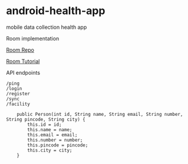# android-health-app
mobile data collection health app


Room implementation

[Room Repo](https://github.com/ashishrawat2911/RoomDemo/tree/master/app/src/main/java/com/ashish/roomdemo/database)

[Room Tutorial](https://medium.com/mindorks/using-room-database-android-jetpack-675a89a0e942)

API endpoints

```
/ping 
/login 
/register
/sync
/facility
```



```
    public Person(int id, String name, String email, String number, String pincode, String city) {
        this.id = id;
        this.name = name;
        this.email = email;
        this.number = number;
        this.pincode = pincode;
        this.city = city;
    }
  ```

